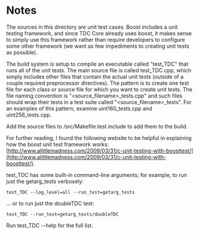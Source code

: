 # Notes
The sources in this directory are unit test cases.  Boost includes a
unit testing framework, and since TDC Core already uses boost, it makes
sense to simply use this framework rather than require developers to
configure some other framework (we want as few impediments to creating
unit tests as possible).

The build system is setup to compile an executable called "test_TDC"
that runs all of the unit tests.  The main source file is called
test_TDC.cpp, which simply includes other files that contain the
actual unit tests (outside of a couple required preprocessor
directives).  The pattern is to create one test file for each class or
source file for which you want to create unit tests.  The file naming
convention is "<source_filename>_tests.cpp" and such files should wrap
their tests in a test suite called "<source_filename>_tests".  For an
examples of this pattern, examine uint160_tests.cpp and
uint256_tests.cpp.

Add the source files to /src/Makefile.test.include to add them to the build.

For further reading, I found the following website to be helpful in
explaining how the boost unit test framework works:
[http://www.alittlemadness.com/2009/03/31/c-unit-testing-with-boosttest/](http://www.alittlemadness.com/2009/03/31/c-unit-testing-with-boosttest/).

test_TDC has some built-in command-line arguments; for
example, to run just the getarg_tests verbosely:

    test_TDC --log_level=all --run_test=getarg_tests

... or to run just the doubleTDC test:

    test_TDC --run_test=getarg_tests/doubleTDC

Run  test_TDC --help   for the full list.

